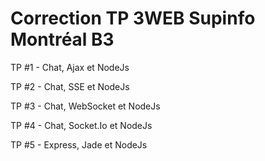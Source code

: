 Correction TP 3WEB Supinfo Montréal B3
=====

TP #1 - Chat, Ajax et NodeJs

TP #2 - Chat, SSE et NodeJs

TP #3 - Chat, WebSocket et NodeJs

TP #4 - Chat, Socket.Io et NodeJs

TP #5 - Express, Jade et NodeJs